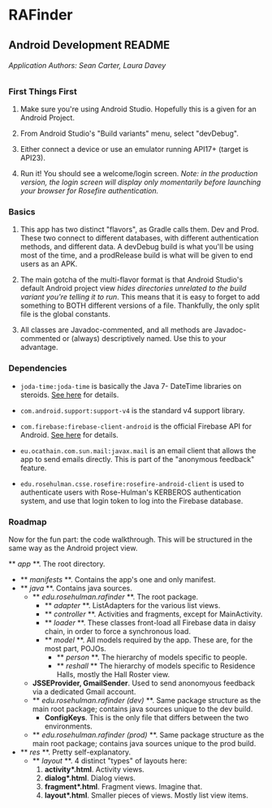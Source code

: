 # RAFinder
## Android Development README

###### _Application Authors:_ Sean Carter, Laura Davey

### First Things First

1. Make sure you're using Android Studio. Hopefully this is a given for an Android Project.

2. From Android Studio's "Build variants" menu, select "devDebug".

3. Either connect a device or use an emulator running API17+ (target is API23).

4. Run it! You should see a welcome/login screen. _Note: in the production version, the login screen will display only momentarily before launching your browser for Rosefire authentication._

### Basics
1. This app has two distinct "flavors", as Gradle calls them. Dev and Prod. These two connect to different databases, with different authentication methods, and different data. A devDebug build is what you'll be using most of the time, and a prodRelease build is what will be given to end users as an APK. 

2. The main gotcha of the multi-flavor format is that Android Studio's default Android project view _hides directories unrelated to the build variant you're telling it to run_. This means that it is easy to forget to add something to BOTH different versions of a file. Thankfully, the only split file is the global constants.

3. All classes are Javadoc-commented, and all methods are Javadoc-commented or (always) descriptively named. Use this to your advantage.

### Dependencies
- ```joda-time:joda-time``` is basically the Java 7- DateTime libraries on steroids. [See here](http://www.joda.org/joda-time/) for details.

- ```com.android.support:support-v4``` is the standard v4 support library.

- ```com.firebase:firebase-client-android``` is the official Firebase API for Android. [See here](https://www.firebase.com/docs/android/quickstart.html) for details.

- ```eu.ocathain.com.sun.mail:javax.mail``` is an email client that allows the app to send emails directly. This is part of the "anonymous feedback" feature.

- ```edu.rosehulman.csse.rosefire:rosefire-android-client``` is used to authenticate users with Rose-Hulman's KERBEROS authentication system, and use that login token to log into the Firebase database.

### Roadmap
Now for the fun part: the code walkthrough. This will be structured in the same way as the Android project view.

** *app* **. The root directory.

- ** *manifests* **. Contains the app's one and only manifest.
- ** *java* **. Contains java sources.
  - ** *edu.rosehulman.rafinder* **. The root package.
    - ** *adapter* **. ListAdapters for the various list views.
    - ** *controller* **. Activities and fragments, except for MainActivity.
    - ** *loader* **. These classes front-load all Firebase data in daisy chain, in order to force a synchronous load.
    - ** *model* **. All models required by the app. These are, for the most part, POJOs.
      - ** *person* **. The hierarchy of models specific to people.
      - ** *reshall* ** The hierarchy of models specific to Residence Halls, mostly the Hall Roster view.
  - **JSSEProvider, GmailSender**. Used to send anonomyous feedback via a dedicated Gmail account.
  - ** *edu.rosehulman.rafinder (dev)* **. Same package structure as the main root package; contains java sources unique to the dev build.
    - **ConfigKeys**. This is the only file that differs between the two environments.
  - ** *edu.rosehulman.rafinder (prod)* **. Same package structure as the main root package; contains java sources unique to the prod build.
- ** *res* **. Pretty self-explanatory.
  - ** *layout* **. 4 distinct "types" of layouts here:
    1. **activity\*.html**. Activity views.
    2. **dialog\*.html**. Dialog views.
    3. **fragment\*.html**. Fragment views. Imagine that.
    4. **layout\*.html**. Smaller pieces of views. Mostly list view items.




















